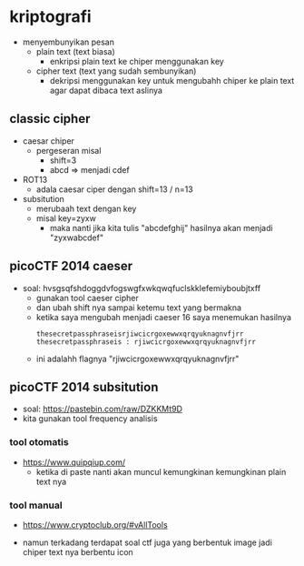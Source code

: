# kriptografi
- menyembunyikan pesan
  - plain text (text biasa)
    - enkripsi plain text ke chiper menggunakan key
  - cipher text (text yang sudah sembunyikan)
    - dekripsi menggunakan key untuk mengubahh chiper ke plain text agar dapat dibaca text aslinya

## classic cipher
- caesar chiper
  - pergeseran misal 
    - shift=3
    - abcd => menjadi cdef
- ROT13
  - adala caesar ciper dengan shift=13 / n=13
- subsitution
  - merubaah text dengan key
  - misal key=zyxw
    - maka nanti jika kita tulis "abcdefghij" hasilnya akan menjadi "zyxwabcdef"

## picoCTF 2014 caeser
- soal: hvsgsqfshdoggdvfogswgfxwkqwqfuclskklefemiyboubjtxff
  - gunakan tool caeser cipher
  - dan ubah shift nya sampai ketemu text yang bermakna
  - ketika saya mengubah menjadi caeser 16 saya menemukan hasilnya
    ```
    thesecretpassphraseisrjiwcicrgoxewwxqrqyuknagnvfjrr
    thesecretpassphraseis : rjiwcicrgoxewwxqrqyuknagnvfjrr
    ```
  - ini adalahh flagnya  "rjiwcicrgoxewwxqrqyuknagnvfjrr"

## picoCTF 2014 subsitution
- soal: https://pastebin.com/raw/DZKKMt9D
- kita gunakan tool frequency analisis

### tool otomatis
- https://www.quipqiup.com/
  - ketika di paste nanti akan muncul kemungkinan kemungkinan plain text nya

### tool manual
- https://www.cryptoclub.org/#vAllTools 

- namun terkadang terdapat soal ctf juga yang berbentuk image jadi chiper text nya berbentu icon